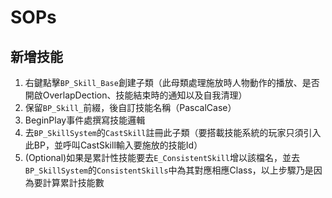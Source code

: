 # SOPs

## 新增技能
1. 右鍵點擊`BP_Skill_Base`創建子類（此母類處理施放時人物動作的播放、是否開啟OverlapDection、技能結束時的通知以及自我清理）
2. 保留`BP_Skill_`前綴，後自訂技能名稱（PascalCase）
3. BeginPlay事件處撰寫技能邏輯
4. 去`BP_SkillSystem`的`CastSkill`註冊此子類（要搭載技能系統的玩家只須引入此BP，並呼叫CastSkill輸入要施放的技能Id）
5. (Optional)如果是累計性技能要去`E_ConsistentSkill`增以該檔名，並去`BP_SkillSystem`的`ConsistentSkills`中為其對應相應Class，以上步驟乃是因為要計算累計技能數

